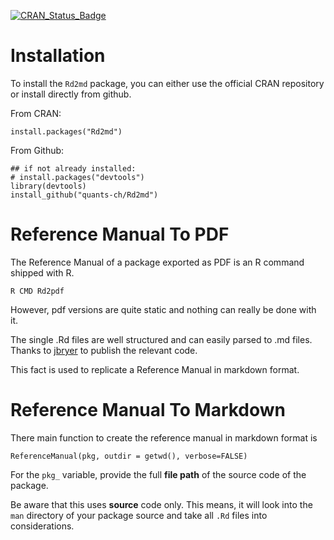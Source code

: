 [![CRAN_Status_Badge](http://www.r-pkg.org/badges/version/Rd2md)](https://cran.r-project.org/package=Rd2md)


# Installation

To install the `Rd2md` package, you can either use the official CRAN repository or install directly from github.

From CRAN:

```{r, eval=FALSE}
install.packages("Rd2md")
```

From Github:
```{r, eval=FALSE}
## if not already installed:
# install.packages("devtools") 
library(devtools)
install_github("quants-ch/Rd2md")
```

# Reference Manual To PDF

The Reference Manual of a package exported as PDF is an R command shipped with R.

```
R CMD Rd2pdf
```

However, pdf versions are quite static and nothing can really be done with it. 

The single .Rd files are well structured and can easily parsed to .md files. Thanks to [jbryer](https://github.com/jbryer/Rd2markdown) to publish the relevant code.

This fact is used to replicate a Reference Manual in markdown format.

# Reference Manual To Markdown

There main function to create the reference manual in markdown format is

```{r, eval=FALSE}
ReferenceManual(pkg, outdir = getwd(), verbose=FALSE)
```

For the `pkg_` variable, provide the full **file path** of the source code of the package.

Be aware that this uses **source** code only. This means, it will look into the `man` directory of your package source and take all `.Rd` files into considerations.
